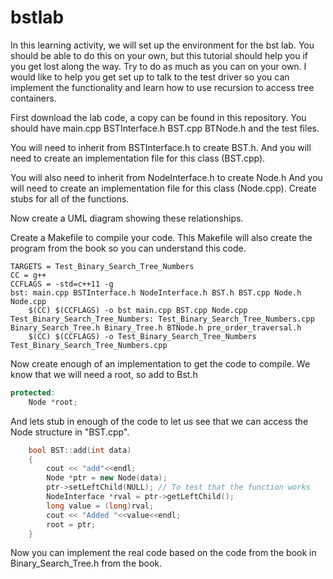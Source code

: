 # bstlab
In this learning activity, we will set up the environment for the bst lab.  You should be able to do this on your own, but this tutorial should help you if you get lost along the way.  Try to do as much as you can on your own.  I would like to help you get set up to talk to the test driver so you can implement the functionality and learn how to use recursion to access tree containers.

First download the lab code, a copy can be found in this repository.  You should have main.cpp BSTInterface.h BST.cpp BTNode.h and the test files.  

You will need to inherit from BSTInterface.h to create BST.h.  And you will need to create an implementation file for this class (BST.cpp).

You will also need to inherit from NodeInterface.h to create Node.h  And you will need to create an implementation file for this class (Node.cpp).  Create stubs for all of the functions.

Now create a UML diagram showing these relationships.

Create a Makefile to compile your code.  This Makefile will also create the program from the book so you can understand this code.
```
TARGETS = Test_Binary_Search_Tree_Numbers 
CC = g++
CCFLAGS = -std=c++11 -g
bst: main.cpp BSTInterface.h NodeInterface.h BST.h BST.cpp Node.h Node.cpp
	$(CC) $(CCFLAGS) -o bst main.cpp BST.cpp Node.cpp
Test_Binary_Search_Tree_Numbers: Test_Binary_Search_Tree_Numbers.cpp Binary_Search_Tree.h Binary_Tree.h BTNode.h pre_order_traversal.h
	$(CC) $(CCFLAGS) -o Test_Binary_Search_Tree_Numbers Test_Binary_Search_Tree_Numbers.cpp
```

Now create enough of an implementation to get the code to compile.  We know that we will need a root, so add to Bst.h
```c++
protected:
	Node *root;
```
And lets stub in enough of the code to let us see that we can access the Node structure in "BST.cpp".
```c++
	bool BST::add(int data)
	{
	    cout << "add"<<endl;
	    Node *ptr = new Node(data);
	    ptr->setLeftChild(NULL); // To test that the function works
	    NodeInterface *rval = ptr->getLeftChild();
	    long value = (long)rval;
	    cout << "Added "<<value<<endl;
	    root = ptr;
	}
```
Now you can implement the real code based on the code from the book in Binary_Search_Tree.h from the book.
